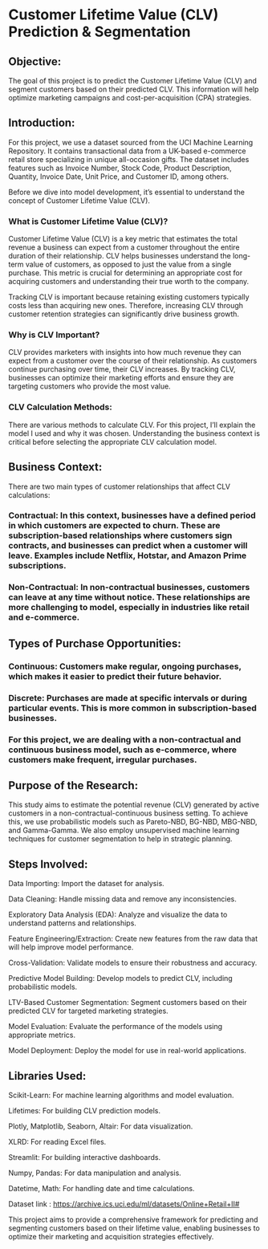 # Customer Lifetime Value (CLV) Prediction & Segmentation

## Objective:

The goal of this project is to predict the Customer Lifetime Value (CLV) and segment customers based on their predicted CLV. This information will help optimize marketing campaigns and cost-per-acquisition (CPA) strategies.

## Introduction:

For this project, we use a dataset sourced from the UCI Machine Learning Repository. It contains transactional data from a UK-based e-commerce retail store specializing in unique all-occasion gifts. The dataset includes features such as Invoice Number, Stock Code, Product Description, Quantity, Invoice Date, Unit Price, and Customer ID, among others.

Before we dive into model development, it’s essential to understand the concept of Customer Lifetime Value (CLV).

### What is Customer Lifetime Value (CLV)?

Customer Lifetime Value (CLV) is a key metric that estimates the total revenue a business can expect from a customer throughout the entire duration of their relationship. CLV helps businesses understand the long-term value of customers, as opposed to just the value from a single purchase. This metric is crucial for determining an appropriate cost for acquiring customers and understanding their true worth to the company.

Tracking CLV is important because retaining existing customers typically costs less than acquiring new ones. Therefore, increasing CLV through customer retention strategies can significantly drive business growth.

### Why is CLV Important?
CLV provides marketers with insights into how much revenue they can expect from a customer over the course of their relationship. As customers continue purchasing over time, their CLV increases. By tracking CLV, businesses can optimize their marketing efforts and ensure they are targeting customers who provide the most value.

### CLV Calculation Methods:
There are various methods to calculate CLV. For this project, I’ll explain the model I used and why it was chosen. Understanding the business context is critical before selecting the appropriate CLV calculation model.

## Business Context:
There are two main types of customer relationships that affect CLV calculations:

### Contractual: In this context, businesses have a defined period in which customers are expected to churn. These are subscription-based relationships where customers sign contracts, and businesses can predict when a customer will leave. Examples include Netflix, Hotstar, and Amazon Prime subscriptions.

### Non-Contractual: In non-contractual businesses, customers can leave at any time without notice. These relationships are more challenging to model, especially in industries like retail and e-commerce.

## Types of Purchase Opportunities:

### Continuous: Customers make regular, ongoing purchases, which makes it easier to predict their future behavior.

### Discrete: Purchases are made at specific intervals or during particular events. This is more common in subscription-based businesses.

### For this project, we are dealing with a non-contractual and continuous business model, such as e-commerce, where customers make frequent, irregular purchases.

## Purpose of the Research:

This study aims to estimate the potential revenue (CLV) generated by active customers in a non-contractual-continuous business setting. To achieve this, we use probabilistic models such as Pareto-NBD, BG-NBD, MBG-NBD, and Gamma-Gamma. We also employ unsupervised machine learning techniques for customer segmentation to help in strategic planning.

## Steps Involved:

Data Importing: Import the dataset for analysis.

Data Cleaning: Handle missing data and remove any inconsistencies.

Exploratory Data Analysis (EDA): Analyze and visualize the data to understand patterns and relationships.

Feature Engineering/Extraction: Create new features from the raw data that will help improve model performance.

Cross-Validation: Validate models to ensure their robustness and accuracy.

Predictive Model Building: Develop models to predict CLV, including probabilistic models.

LTV-Based Customer Segmentation: Segment customers based on their predicted CLV for targeted marketing strategies.

Model Evaluation: Evaluate the performance of the models using appropriate metrics.

Model Deployment: Deploy the model for use in real-world applications.

## Libraries Used:

Scikit-Learn: For machine learning algorithms and model evaluation.

Lifetimes: For building CLV prediction models.

Plotly, Matplotlib, Seaborn, Altair: For data visualization.

XLRD: For reading Excel files.

Streamlit: For building interactive dashboards.

Numpy, Pandas: For data manipulation and analysis.

Datetime, Math: For handling date and time calculations.

Dataset link : https://archive.ics.uci.edu/ml/datasets/Online+Retail+II#

This project aims to provide a comprehensive framework for predicting and segmenting customers based on their lifetime value, enabling businesses to optimize their marketing and acquisition strategies effectively.
